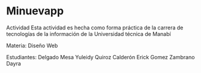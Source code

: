 # Minuevapp
Actividad 
Esta actividad es hecha como forma práctica de la carrera de tecnologías de la información de la Universidad técnica de Manabí

Materia: Diseño Web

Estudiantes:
Delgado Mesa Yuleidy
Quiroz Calderón Erick
Gomez Zambrano Dayra

